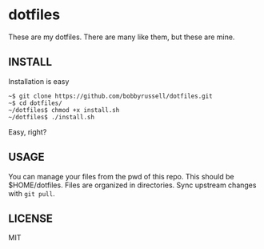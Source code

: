 dotfiles
========
These are my dotfiles. There are many like them, but these are mine.

INSTALL
-------
Installation is easy
```shell
~$ git clone https://github.com/bobbyrussell/dotfiles.git
~$ cd dotfiles/
~/dotfiles$ chmod +x install.sh
~/dotfiles$ ./install.sh
```
Easy, right?

USAGE
-----
You can manage your files from the pwd of this repo. This should be
$HOME/dotfiles. Files are organized in directories. Sync upstream changes with
`git pull`.

LICENSE
-------
MIT
